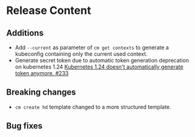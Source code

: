 [comment]: # ( Copyright Contributors to the Open Cluster Management project )
# Release Content
## Additions

- Add `--current` as parameter of `cm get contexts` to generate a kubeconfig containing only the current used context.
- Generate secret token due to automatic token generation deprecation on kubernetes 1.24 [Kubernetes 1.24 doesn't automatically generate token anymore. #233](https://github.com/stolostron/cm-cli/issues/233)

## Breaking changes

- `cm create hd` template changed to a more structured template.

## Bug fixes

